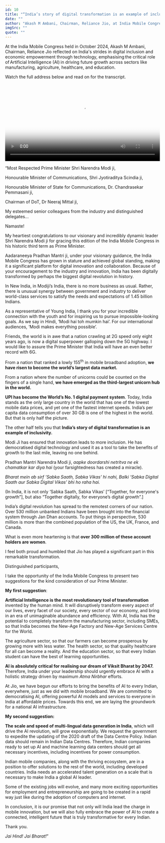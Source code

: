 ```yaml
---
id: 10
title: "“India’s story of digital transformation is an example of inclusivity”"
date: ""
author: "Akash M Ambani, Chairman, Reliance Jio, at India Mobile Congress 2024"
imgSrc: ""
quote: ""
---
```


At the India Mobile Congress held in October 2024, Akash M Ambani, Chairman, Reliance Jio reflected on India's strides in digital inclusion and economic empowerment through technology, emphasising the critical role of Artificial Intelligence (AI) in driving future growth across sectors like manufacturing, agriculture, healthcare, and education.

Watch the full address below and read on for the transcript.

<video controls width="100%" id="my-markdown-video" class="video-js vjs-fluid" data-setup="{}" preload="auto" poster='img/posters/09 IMC.png'>
<source src='https://rworld.ril.com/vod/_definst_/mp4:RWorld/Akash Ambani at IMC 2024 AV_151024181857.mp4/playlist.m3u8' type='application/x-mpegURL'>
</video>

“Most Respected Prime Minister Shri Narendra Modi ji,

Honourable Minister of Communications, Shri Jyotiraditya Scindia ji,

Honourable Minister of State for Communications, Dr. Chandrasekar Pemmasani ji,

Chairman of DoT, Dr Neeraj Mittal ji,

My esteemed senior colleagues from the industry and distinguished delegates…

Namaste!

My heartiest congratulations to our visionary and incredibly dynamic leader Shri Narendra Modi ji for gracing this edition of the India Mobile Congress in his historic third term as Prime Minister.

Aadaraneeya Pradhan Mantri ji, under your visionary guidance, the India Mobile Congress has grown in stature and achieved global standing, making it a significant platform for digital innovation and collaboration. Because of your encouragement to the industry and innovation, India has been digitally transformed by perhaps the biggest digital revolution in history.

In New India, in Modiji’s India, there is no more business as usual. Rather, there is unusual synergy between government and industry to deliver world-class services to satisfy the needs and expectations of 1.45 billion Indians.

As a representative of Young India, I thank you for your incredible connection with the youth and for inspiring us to pursue impossible-looking goals. As we say in Hindi, ‘Modi hai toh mumkin hai’. For our international audiences, ‘Modi makes everything possible’.

Friends, the world is in awe that a nation crawling at 2G speed only eight years ago, is now a digital superpower galloping down the 5G highway. I would like to assure the Prime Minister that India will have an even better record with 6G.

From a nation that ranked a lowly 155<sup>th</sup> in mobile broadband adoption, **we have risen to become the world’s largest data market.**

From a nation where the number of unicorns could be counted on the fingers of a single hand, **we have emerged as the third-largest unicorn hub in the world.**

**UPI has become the World’s No. 1 digital payment system**. Today, India stands as the only large country in the world that has one of the lowest mobile data prices, and yet one of the fastest internet speeds. India’s per capita data consumption of over 30 GB is one of the highest in the world. But that is only half the picture.

The other half tells you that **India’s story of digital transformation is an example of inclusivity.**

Modi Ji has ensured that innovation leads to more inclusion. He has democratised digital technology and used it as a tool to take the benefits of growth to the last mile, leaving no one behind.

Pradhan Mantri Narendra Modi ji, _aapke doordarshi netritva ne ek chamatkar kar diya hai_ (your farsightedness has created a miracle).

_Bharat mein ab sirf ‘Sabka Saath, Sabka Vikas’ hi nahi, Balki ‘Sabka Digital Saath aur Sabka Digital Vikas’ bhi ho raha hai._

(In India, it is not only ‘Sabka Saath, Sabka Vikas’ \[“Together, for everyone's growth”\], but also “Together digitally, for everyone’s digital growth”.\]

India’s digital revolution has spread to the remotest corners of our nation. Over 530 million unbanked Indians have been brought into the financial system through Jan Dhan accounts. To put things in perspective, 530 million is more than the combined population of the US, the UK, France, and Canada.

What is even more heartening is that **over 300 million of these account holders are women**.

I feel both proud and humbled that Jio has played a significant part in this remarkable transformation.

Distinguished participants,

I take the opportunity of the India Mobile Congress to present two suggestions for the kind consideration of our Prime Minister.

**My first suggestion**:

**Artificial Intelligence is the most revolutionary tool of transformation** invented by the human mind. It will disruptively transform every aspect of our lives, every facet of our society, every sector of our economy, and bring in an era of unimaginable abundance and efficiency. With AI, India has the potential to completely transform the manufacturing sector, including SMEs, so that India becomes the New-Age Factory and New-Age Services Centre for the World.

The agriculture sector, so that our farmers can become prosperous by growing more with less water. The health sector, so that quality healthcare for all can become a reality. And the education sector, so that every Indian student can have the best of learning opportunities.

**AI is absolutely critical for realising our dream of Viksit Bharat by 2047.** Therefore, India under your leadership should urgently embrace AI with a holistic strategy driven by maximum _Atma Nirbhar_ efforts.

At Jio, we have begun our efforts to bring the benefits of AI to every Indian, everywhere, just as we did with mobile broadband. We are committed to democratising AI, offering powerful AI models and services to everyone in India at affordable prices. Towards this end, we are laying the groundwork for a national AI infrastructure.

**My second suggestion:**

**The scale and speed of multi-lingual data generation in India**, which will drive the AI revolution, will grow exponentially. We request the government to expedite the updating of the 2020 draft of the Data Centre Policy. Indian data should remain in Indian Data Centres. Therefore, Indian companies ready to set up AI and machine learning data centers should get all necessary incentives, including incentives for power consumption.

Indian mobile companies, along with the thriving ecosystem, are in a position to offer solutions to the rest of the world, including developed countries. India needs an accelerated talent generation on a scale that is necessary to make India a global AI leader.

Some of the existing jobs will evolve, and many more exciting opportunities for employment and entrepreneurship are going to be created in a rapid way just like during the adoption of computers and internet.

In conclusion, it is our promise that not only will India lead the charge in mobile innovation, but we will also fully embrace the power of AI to create a connected, intelligent future that is truly transformative for every Indian.

Thank you.

_Jai Hind! Jai Bharat!_”
